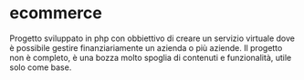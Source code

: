 # ecommerce
Progetto sviluppato in php con obbiettivo di creare un servizio virtuale dove è possibile gestire finanziariamente un azienda o più aziende. Il progetto non è completo, è una bozza molto spoglia di contenuti e funzionalità, utile solo come base.
